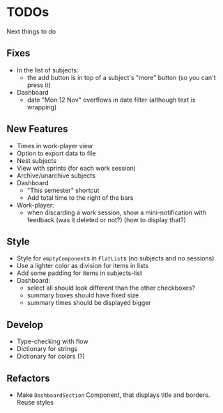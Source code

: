# TODOs
Next things to do

## Fixes
* In the list of subjects:
  - the add button is in top of a subject's "more" button (so you can't press it)
* Dashboard
  - date "Mon 12 Nov" overflows in date filter (although text is wrapping)

## New Features
* Times in work-player view
* Option to export data to file
* Nest subjects
* View with sprints (for each work session)
* Archive/unarchive subjects
* Dashboard
  - "This semester" shortcut
  - Add total time to the right of the bars
* Work-player:
  - when discarding a work session, show a mini-notification with feedback (was it deleted or not?)
  (how to display that?)

## Style
* Style for `emptyComponent`s in `FlatList`s (no subjects and no sessions)
* Use a lighter color as division for items in lists
* Add some padding for items in subjects-list
* Dashboard:
  - select all should look different than the other checkboxes?
  - summary boxes should have fixed size
  - summary times should be displayed bigger

## Develop
* Type-checking with flow
* Dictionary for strings
* Dictionary for colors (?)

## Refactors
* Make `DashboardSection` Component, that displays title and borders. Reuse styles
